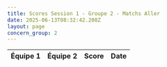 ```yaml
---
title: Scores Session 1 - Groupe 2 - Matchs Aller
date: 2025-06-13T08:32:42.208Z
layout: page
concern_group: 2
---
```




| Équipe 1 | Équipe 2 | Score | Date |
|----------|----------|-------|------|

